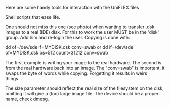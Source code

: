Here are some handy tools for interaction with the UniFLEX files

Shell scripts that ease life.



One should not miss this one (see photo) when wanting to transfer .dsk images to a real (IDE) disk. For this to work the user MUST be
in the 'disk' group. Add him and re-login the user. Copying is done with:

dd of=/dev/sde if=MYDISK.dsk  conv=swab
or
dd if=/dev/sde of=MYDISK.dsk bs=512 count=31212 conv=swab

The first example is writing your image to the real hardware. The second is from the real hardware back into an image.
The "conv=swab" is important, it swaps the byte of words while copying. Forgetting it results in weirs things...

The size parameter should reflect the real size of the filesystem on the disk, omitting it will give  a (too) large image file. The device
should be a proper name, check dmesg.

